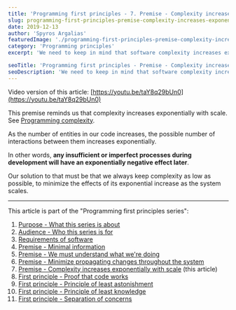 ```yaml
---
title: 'Programming first principles - 7. Premise - Complexity increases exponentially with scale'
slug: programming-first-principles-premise-complexity-increases-exponentially-with-scale
date: 2019-12-13
author: 'Spyros Argalias'
featuredImage: './programming-first-principles-premise-complexity-increases-exponentially-with-scale.png'
category: 'Programming principles'
excerpt: 'We need to keep in mind that software complexity increases exponentially with scale. Bad practices at a small level multiply when the project is larger.'

seoTitle: 'Programming first principles - Premise - Complexity increases exponentially with scale'
seoDescription: 'We need to keep in mind that software complexity increases exponentially with scale. Bad practices at a small level multiply when the project is larger.'
---
```


Video version of this article: [https://youtu.be/taY8q29bUn0](https://youtu.be/taY8q29bUn0)

This premise reminds us that complexity increases exponentially with scale. See [Programming complexity](https://en.wikipedia.org/wiki/Programming_complexity).

As the number of entities in our code increases, the possible number of interactions between them increases exponentially.

In other words, **any insufficient or imperfect processes during development will have an exponentially negative effect later**.

Our solution to that must be that we always keep complexity as low as possible, to minimize the effects of its exponential increase as the system scales.

---

This article is part of the "Programming first principles series":

1. [Purpose - What this series is about](/blog/programming-first-principles-purpose-what-this-series-is-about/)
2. [Audience - Who this series is for](/blog/programming-first-principles-audience-who-this-series-is-for/)
3. [Requirements of software](/blog/programming-first-principles-requirements-of-software/)
4. [Premise - Minimal information](/blog/programming-first-principles-premise-minimal-information/)
5. [Premise - We must understand what we're doing](/blog/programming-first-principles-premise-we-must-understand-what-were-doing/)
6. [Premise - Minimize propagating changes throughout the system](/blog/programming-first-principles-premise-minimize-propagating-changes/)
7. [Premise - Complexity increases exponentially with scale](/blog/programming-first-principles-premise-complexity-increases-exponentially-with-scale/) (this article)
8. [First principle - Proof that code works](/blog/programming-first-principles-first-principle-proof-that-code-works/)
9. [First principle - Principle of least astonishment](/blog/programming-first-principles-first-principle-principle-of-least-astonishment/)
10. [First principle - Principle of least knowledge](/blog/programming-first-principles-first-principle-principle-of-least-knowledge/)
11. [First principle - Separation of concerns](/blog/programming-first-principles-first-principle-separation-of-concerns/)
